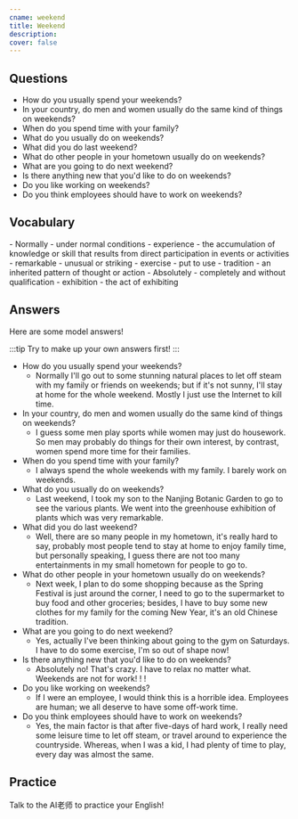 ```yaml
---
cname: weekend
title: Weekend
description: 
cover: false
---
```

<banner></banner>

## Questions

- How do you usually spend your weekends?
- In your country, do men and women usually do the same kind of things on weekends?
- When do you spend time with your family?
- What do you usually do on weekends?
- What did you do last weekend?
- What do other people in your hometown usually do on weekends?
- What are you going to do next weekend?
- Is there anything new that you&#39;d like to do on weekends?
- Do you like working on weekends?
- Do you think employees should have to work on weekends?

## Vocabulary

<vocab-list>
- Normally
  - under normal conditions
- experience
  - the accumulation of knowledge or skill that results from direct participation in events or activities
- remarkable
  - unusual or striking
- exercise
  - put to use
- tradition
  - an inherited pattern of thought or action  
- Absolutely
  - completely and without qualification
- exhibition
  - the act of exhibiting

<!-- blank -->

</vocab-list>

## Answers
Here are some model answers!

:::tip
Try to make up your own answers first!
:::

- How do you usually spend your weekends?
  - Normally I&#39;ll go out to some stunning natural places to let off steam with my family or friends on weekends; but if it&#39;s not sunny, I&#39;ll stay at home for the whole weekend. Mostly I just use the Internet to kill time.
- In your country, do men and women usually do the same kind of things on weekends?
  - I guess some men play sports while women may just do housework. So men may probably do things for their own interest, by contrast, women spend more time for their families.
- When do you spend time with your family?
  - I always spend the whole weekends with my family. I barely work on weekends.
- What do you usually do on weekends?
  - Last weekend, I took my son to the Nanjing Botanic Garden to go to see the various plants. We went into the greenhouse exhibition of plants which was very remarkable.
- What did you do last weekend?
  - Well, there are so many people in my hometown, it&#39;s really hard to say, probably most people tend to stay at home to enjoy family time, but personally speaking, I guess there are not too many entertainments in my small hometown for people to go to.
- What do other people in your hometown usually do on weekends?
  - Next week, I plan to do some shopping because as the Spring Festival is just around the corner, I need to go to the supermarket to buy food and other groceries; besides, I have to buy some new clothes for my family for the coming New Year, it&#39;s an old Chinese tradition.
- What are you going to do next weekend?
  - Yes, actually I&#39;ve been thinking about going to the gym on Saturdays. I have to do some exercise, I&#39;m so out of shape now!
- Is there anything new that you&#39;d like to do on weekends?
  - Absolutely no! That&#39;s crazy. I have to relax no matter what. Weekends are not for work! ! !
- Do you like working on weekends?
  - If I were an employee, I would think this is a horrible idea. Employees are human; we all deserve to have some off-work time.
- Do you think employees should have to work on weekends?
  - Yes, the main factor is that after five-days of hard work, I really need some leisure time to let off steam, or travel around to experience the countryside. Whereas, when I was a kid, I had plenty of time to play, every day was almost the same.

## Practice
Talk to the AI老师 to practice your English!
<qrfooter></qrfooter>
